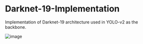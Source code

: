 # Darknet-19-Implementation
Implementation of Darknet-19 architecture used in YOLO-v2 as the backbone.

![image](https://github.com/user-attachments/assets/29619ade-4679-4cb5-9ece-6706bddc2670)
